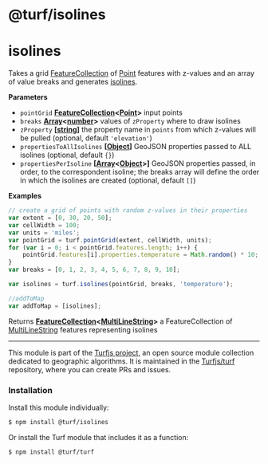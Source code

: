 # @turf/isolines

# isolines

Takes a grid [FeatureCollection](http://geojson.org/geojson-spec.html#feature-collection-objects) of [Point](http://geojson.org/geojson-spec.html#point) features with z-values and an array of
value breaks and generates [isolines](http://en.wikipedia.org/wiki/Isoline).

**Parameters**

-   `pointGrid` **[FeatureCollection](http://geojson.org/geojson-spec.html#feature-collection-objects)&lt;[Point](http://geojson.org/geojson-spec.html#point)>** input points
-   `breaks` **[Array](https://developer.mozilla.org/en-US/docs/Web/JavaScript/Reference/Global_Objects/Array)&lt;[number](https://developer.mozilla.org/en-US/docs/Web/JavaScript/Reference/Global_Objects/Number)>** values of `zProperty` where to draw isolines
-   `zProperty` **\[[string](https://developer.mozilla.org/en-US/docs/Web/JavaScript/Reference/Global_Objects/String)]** the property name in `points` from which z-values will be pulled (optional, default `'elevation'`)
-   `propertiesToAllIsolines` **\[[Object](https://developer.mozilla.org/en-US/docs/Web/JavaScript/Reference/Global_Objects/Object)]** GeoJSON properties passed to ALL isolines (optional, default `{}`)
-   `propertiesPerIsoline` **\[[Array](https://developer.mozilla.org/en-US/docs/Web/JavaScript/Reference/Global_Objects/Array)&lt;[Object](https://developer.mozilla.org/en-US/docs/Web/JavaScript/Reference/Global_Objects/Object)>]** GeoJSON properties passed, in order, to the correspondent isoline;
    the breaks array will define the order in which the isolines are created (optional, default `[]`)

**Examples**

```javascript
// create a grid of points with random z-values in their properties
var extent = [0, 30, 20, 50];
var cellWidth = 100;
var units = 'miles';
var pointGrid = turf.pointGrid(extent, cellWidth, units);
for (var i = 0; i < pointGrid.features.length; i++) {
    pointGrid.features[i].properties.temperature = Math.random() * 10;
}
var breaks = [0, 1, 2, 3, 4, 5, 6, 7, 8, 9, 10];

var isolines = turf.isolines(pointGrid, breaks, 'temperature');

//addToMap
var addToMap = [isolines];
```

Returns **[FeatureCollection](http://geojson.org/geojson-spec.html#feature-collection-objects)&lt;[MultiLineString](http://geojson.org/geojson-spec.html#multilinestring)>** a FeatureCollection of [MultiLineString](http://geojson.org/geojson-spec.html#multilinestring) features representing isolines

<!-- This file is automatically generated. Please don't edit it directly:
if you find an error, edit the source file (likely index.js), and re-run
./scripts/generate-readmes in the turf project. -->

---

This module is part of the [Turfjs project](http://turfjs.org/), an open source
module collection dedicated to geographic algorithms. It is maintained in the
[Turfjs/turf](https://github.com/Turfjs/turf) repository, where you can create
PRs and issues.

### Installation

Install this module individually:

```sh
$ npm install @turf/isolines
```

Or install the Turf module that includes it as a function:

```sh
$ npm install @turf/turf
```
